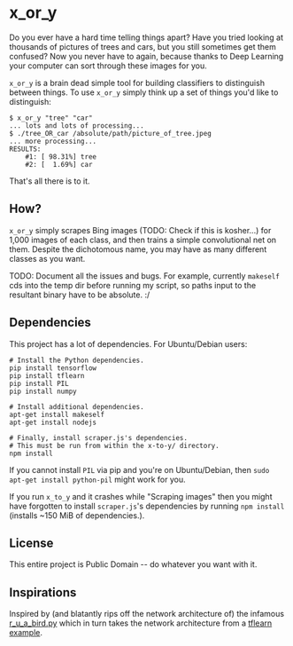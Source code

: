 # x_or_y

Do you ever have a hard time telling things apart?
Have you tried looking at thousands of pictures of trees and cars, but you still sometimes get them confused?
Now you never have to again, because thanks to Deep Learning your computer can sort through these images for you.

`x_or_y` is a brain dead simple tool for building classifiers to distinguish between things.
To use `x_or_y` simply think up a set of things you'd like to distinguish:

    $ x_or_y "tree" "car"
    ... lots and lots of processing...
    $ ./tree_OR_car /absolute/path/picture_of_tree.jpeg
    ... more processing...
    RESULTS:
        #1: [ 98.31%] tree
        #2: [  1.69%] car

That's all there is to it.

## How?

`x_or_y` simply scrapes Bing images (TODO: Check if this is kosher...) for 1,000 images of each class, and then trains a simple convolutional net on them.
Despite the dichotomous name, you may have as many different classes as you want.

TODO: Document all the issues and bugs. For example, currently `makeself` cds into the temp dir before running my script, so paths input to the resultant binary have to be absolute. :/

## Dependencies

This project has a lot of dependencies. For Ubuntu/Debian users:

    # Install the Python dependencies.
    pip install tensorflow
    pip install tflearn
    pip install PIL
    pip install numpy
    
    # Install additional dependencies.
    apt-get install makeself
    apt-get install nodejs

    # Finally, install scraper.js's dependencies.
    # This must be run from within the x-to-y/ directory.
    npm install

If you cannot install `PIL` via pip and you're on Ubuntu/Debian, then `sudo apt-get install python-pil` might work for you.

If you run `x_to_y` and it crashes while "Scraping images" then you might have forgotten to install `scraper.js`'s dependencies by running `npm install` (installs ~150 MiB of dependencies.).

## License

This entire project is Public Domain -- do whatever you want with it.

## Inspirations

Inspired by (and blatantly rips off the network architecture of) the infamous [r_u_a_bird.py](http://blog.bitfusion.io/2016/08/31/training-a-bird-classifier-with-tensorflow-and-tflearn) which in turn takes the network architecture from a [tflearn example](https://github.com/tflearn/tflearn/blob/master/examples/images/convnet_cifar10.py).
